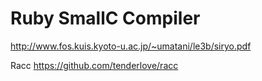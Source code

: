 Ruby SmallC Compiler
=====

http://www.fos.kuis.kyoto-u.ac.jp/~umatani/le3b/siryo.pdf

Racc https://github.com/tenderlove/racc
